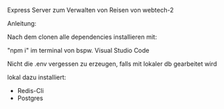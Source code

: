Express Server zum Verwalten von Reisen von webtech-2

Anleitung:

Nach dem clonen alle dependencies installieren mit:

"npm i" im terminal von bspw. Visual Studio Code

Nicht die .env vergessen zu erzeugen, falls mit lokaler db gearbeitet wird

lokal dazu installiert:
- Redis-Cli
- Postgres
